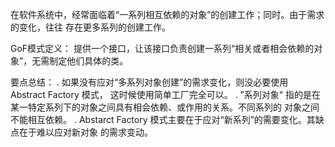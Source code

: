 在软件系统中，经常面临着“一系列相互依赖的对象”的创建工作；同时。由于需求的变化，往往
存在更多系列的创建工作。

GoF模式定义：
    提供一个接口，让该接口负责创建一系列“相关或者相会依赖的对象”，无需制定他们具体的类。

要点总结：
    . 如果没有应对“多系列对象创建”的需求变化，则没必要使用 Abstract Factory 模式，
      这时候使用简单工厂完全可以。
    . ”系列对象“ 指的是在某一特定系列下的对象之间具有相会依赖、或作用的关系。不同系列的
      对象之间不能相互依赖。
    .  Abstarct Factory 模式主要在于应对“新系列”的需要变化。其缺点在于难以应对新对象
      的需求变动。